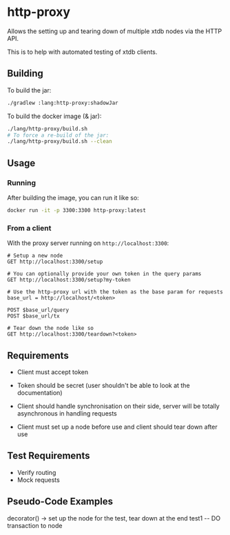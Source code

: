 # http-proxy

Allows the setting up and tearing down of multiple xtdb nodes via the HTTP API.

This is to help with automated testing of xtdb clients.

## Building

To build the jar:
```sh
./gradlew :lang:http-proxy:shadowJar
```

To build the docker image (& jar):
```sh
./lang/http-proxy/build.sh
# To force a re-build of the jar:
./lang/http-proxy/build.sh --clean
```

## Usage

### Running

After building the image, you can run it like so:

```sh
docker run -it -p 3300:3300 http-proxy:latest
```

### From a client

With the proxy server running on `http://localhost:3300`:

```
# Setup a new node
GET http://localhost:3300/setup

# You can optionally provide your own token in the query params
GET http://localhost:3300/setup?my-token

# Use the http-proxy url with the token as the base param for requests
base_url = http://localhost/<token>

POST $base_url/query
POST $base_url/tx

# Tear down the node like so
GET http://localhost:3300/teardown?<token>
```

## Requirements

- Client must accept token

- Token should be secret (user shouldn't be able to look at the documentation)

- Client should handle synchronisation on their side, server will be totally asynchronous in handling requests

- Client must set up a node before use and client should tear down after use

## Test Requirements

- Verify routing
- Mock requests

## Pseudo-Code Examples

decorator(<number>) -> set up the node for the test, tear down at the end
test1 -- DO transaction to node <number>
